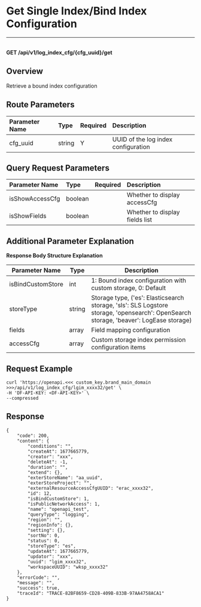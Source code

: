# Get Single Index/Bind Index Configuration

---

<br />**GET /api/v1/log_index_cfg/\{cfg_uuid\}/get**

## Overview
Retrieve a bound index configuration


## Route Parameters

| Parameter Name        | Type     | Required | Description              |
|:----------------|:-------|:-----|:----------------|
| cfg_uuid | string | Y | UUID of the log index configuration<br> |


## Query Request Parameters

| Parameter Name        | Type     | Required | Description              |
|:----------------|:-------|:-----|:----------------|
| isShowAccessCfg | boolean |  | Whether to display accessCfg<br> |
| isShowFields | boolean |  | Whether to display fields list<br> |

## Additional Parameter Explanation

**Response Body Structure Explanation**

| Parameter Name                | Type  | Description          |
|-----------------------|----------|------------------------|
|isBindCustomStore         |int | 1: Bound index configuration with custom storage, 0: Default|
|storeType         |string | Storage type, ('es': Elasticsearch storage, 'sls': SLS Logstore storage, 'opensearch': OpenSearch storage, 'beaver': LogEase storage) |
|fields         |array | Field mapping configuration |
|accessCfg         |array | Custom storage index permission configuration items |




## Request Example
```shell
curl 'https://openapi.<<< custom_key.brand_main_domain >>>/api/v1/log_index_cfg/lgim_xxxx32/get' \
-H 'DF-API-KEY: <DF-API-KEY>' \
--compressed
```




## Response
```shell
{
    "code": 200,
    "content": {
        "conditions": "",
        "createAt": 1677665779,
        "creator": "xxx",
        "deleteAt": -1,
        "duration": "",
        "extend": {},
        "exterStoreName": "aa_uuid",
        "exterStoreProject": "",
        "externalResourceAccessCfgUUID": "erac_xxxx32",
        "id": 12,
        "isBindCustomStore": 1,
        "isPublicNetworkAccess": 1,
        "name": "openapi_test",
        "queryType": "logging",
        "region": "",
        "regionInfo": {},
        "setting": {},
        "sortNo": 0,
        "status": 0,
        "storeType": "es",
        "updateAt": 1677665779,
        "updator": "xxx",
        "uuid": "lgim_xxxx32",
        "workspaceUUID": "wksp_xxxx32"
    },
    "errorCode": "",
    "message": "",
    "success": true,
    "traceId": "TRACE-82BF8659-CD28-409B-833B-97AA4758ACA1"
} 
```